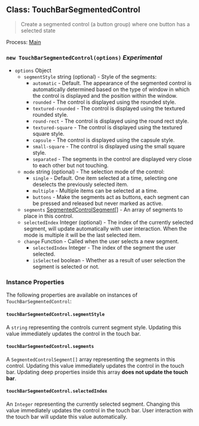 ## Class: TouchBarSegmentedControl

> Create a segmented control (a button group) where one button has a selected state

Process: [Main](../tutorial/application-architecture.md#main-and-renderer-processes)

### `new TouchBarSegmentedControl(options)` _Experimental_

* `options` Object
  * `segmentStyle` string (optional) - Style of the segments:
    * `automatic` - Default. The appearance of the segmented control is
      automatically determined based on the type of window in which the control
      is displayed and the position within the window.
    * `rounded` - The control is displayed using the rounded style.
    * `textured-rounded` - The control is displayed using the textured rounded
      style.
    * `round-rect` - The control is displayed using the round rect style.
    * `textured-square` - The control is displayed using the textured square
      style.
    * `capsule` - The control is displayed using the capsule style.
    * `small-square` - The control is displayed using the small square style.
    * `separated` - The segments in the control are displayed very close to each
      other but not touching.
  * `mode` string (optional) - The selection mode of the control:
    * `single` - Default. One item selected at a time, selecting one deselects the previously selected item.
    * `multiple` - Multiple items can be selected at a time.
    * `buttons` - Make the segments act as buttons, each segment can be pressed and released but never marked as active.
  * `segments` [SegmentedControlSegment[]](structures/segmented-control-segment.md) - An array of segments to place in this control.
  * `selectedIndex` Integer (optional) - The index of the currently selected segment, will update automatically with user interaction. When the mode is multiple it will be the last selected item.
  * `change` Function - Called when the user selects a new segment.
    * `selectedIndex` Integer - The index of the segment the user selected.
    * `isSelected` boolean - Whether as a result of user selection the segment is selected or not.

### Instance Properties

The following properties are available on instances of `TouchBarSegmentedControl`:

#### `touchBarSegmentedControl.segmentStyle`

A `string` representing the controls current segment style. Updating this value immediately updates the control
in the touch bar.

#### `touchBarSegmentedControl.segments`

A `SegmentedControlSegment[]` array representing the segments in this control. Updating this value immediately
updates the control in the touch bar. Updating deep properties inside this array **does not update the touch bar**.

#### `touchBarSegmentedControl.selectedIndex`

An `Integer` representing the currently selected segment. Changing this value immediately updates the control
in the touch bar. User interaction with the touch bar will update this value automatically.
